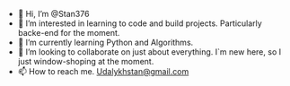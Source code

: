 - 👋 Hi, I’m @Stan376
- 👀 I’m interested in learning to code and build projects. Particularly backe-end for the moment.
- 🌱 I’m currently learning Python and Algorithms.
- 💞️ I’m looking to collaborate on just about everything. I`m new here, so I just window-shoping at the moment.
- 📫 How to reach me. Udalykhstan@gmail.com

<!---
Stan376/Stan376 is a ✨ special ✨ repository because its `README.md` (this file) appears on your GitHub profile.
You can click the Preview link to take a look at your changes.
--->

